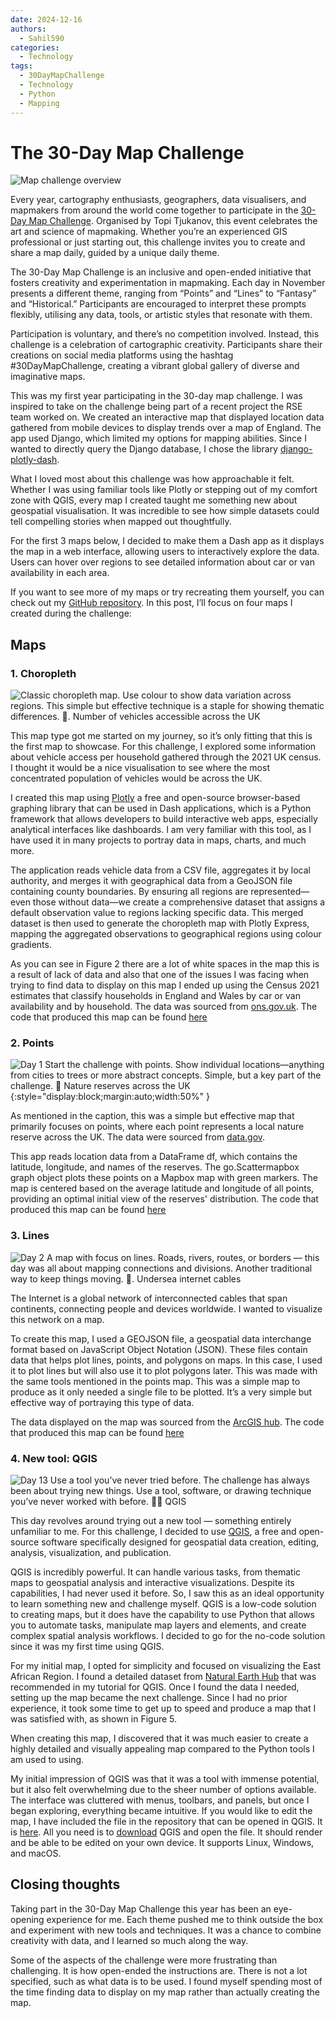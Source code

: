 ```yaml
---
date: 2024-12-16
authors:
  - Sahil590
categories:
  - Technology
tags:
  - 30DayMapChallenge
  - Technology
  - Python
  - Mapping
---
```



# **The 30-Day Map Challenge**

![Map challenge overview](images/30day_map_challenge/30dmc_2024.png)

Every year, cartography enthusiasts, geographers, data visualisers, and mapmakers from around the world come together to participate in the [30-Day Map Challenge](https://30daymapchallenge.com/). Organised by Topi Tjukanov, this event celebrates the art and science of mapmaking. Whether you’re an experienced GIS professional or just starting out, this challenge invites you to create and share a map daily, guided by a unique daily theme.

The 30-Day Map Challenge is an inclusive and open-ended initiative that fosters creativity and experimentation in mapmaking. Each day in November presents a different theme, ranging from “Points” and “Lines” to “Fantasy” and “Historical.” Participants are encouraged to interpret these prompts flexibly, utilising any data, tools, or artistic styles that resonate with them.
<!-- more -->

Participation is voluntary, and there’s no competition involved. Instead, this challenge is a celebration of cartographic creativity. Participants share their creations on social media platforms using the hashtag #30DayMapChallenge, creating a vibrant global gallery of diverse and imaginative maps.

This was my first year participating in the 30-day map challenge. I was inspired to take on the challenge being part of a recent project the RSE team worked on. We created an interactive map that displayed location data gathered from mobile devices to display trends over a map of England. The app used Django, which limited my options for mapping abilities. Since I wanted to directly query the Django database, I chose the library [django-plotly-dash](https://github.com/GibbsConsulting/django-plotly-dash).

What I loved most about this challenge was how approachable it felt. Whether I was using familiar tools like Plotly or stepping out of my comfort zone with QGIS, every map I created taught me something new about geospatial visualisation. It was incredible to see how simple datasets could tell compelling stories when mapped out thoughtfully.

For the first 3 maps below, I decided to make them a Dash app as it displays the map in a web interface, allowing users to interactively explore the data. Users can hover over regions to see detailed information about car or van availability in each area.

If you want to see more of my maps or try recreating them yourself, you can check out my [GitHub repository](https://github.com/Sahil590/30daymapchallenge).
In this post, I’ll focus on four maps I created during the challenge:

## Maps

### 1. Choropleth

![Classic choropleth map. Use colour to show data variation across regions. This simple but effective technique is a staple for showing thematic differences. 🎨. Number of vehicles accessible across the UK](images/30day_map_challenge/Choropleth.png)

This map type got me started on my journey, so it’s only fitting that this is the first map to showcase. For this challenge, I explored some information about vehicle access per household gathered through the 2021 UK census. I thought it would be a nice visualisation to see where the most concentrated population of vehicles would be across the UK.

I created this map using [Plotly](https://plotly.com/examples/) a free and open-source browser-based graphing library that can be used in Dash applications, which is a Python framework that allows developers to build interactive web apps, especially analytical interfaces like dashboards. I am very familiar with this tool, as I have used it in many projects to portray data in maps, charts, and much more.

The application reads vehicle data from a CSV file, aggregates it by local authority, and merges it with geographical data from a GeoJSON file containing county boundaries. By ensuring all regions are represented—even those without data—we create a comprehensive dataset that assigns a default observation value to regions lacking specific data. This merged dataset is then used to generate the choropleth map with Plotly Express, mapping the aggregated observations to geographical regions using colour gradients.

As you can see in Figure 2 there are a lot of white spaces in the map this is a result of lack of data and also that one of the issues I was facing when trying to find data to display on this map I ended up using the Census 2021 estimates that classify households in England and Wales by car or van availability and by household. The data was sourced from [ons.gov.uk](https://www.ons.gov.uk/datasets/RM008/editions/2021/versions/3).
The code that produced this map can be found [here](https://github.com/Sahil590/30daymapchallenge/blob/main/Chropleth.py)

### 2. Points

![Day 1 Start the challenge with points. Show individual locations—anything from cities to trees or more abstract concepts. Simple, but a key part of the challenge. 📍 Nature reserves across the UK](images/30day_map_challenge/Points_map.png){:style="display:block;margin:auto;width:50%" }

As mentioned in the caption, this was a simple but effective map that primarily focuses on points, where each point represents a local nature reserve across the UK. The data were sourced from [data.gov](https://www.data.gov.uk/dataset/acdf4a9e-a115-41fb-bbe9-603c819aa7f7/local-nature-reserves-england).

This app reads location data from a DataFrame df, which contains the latitude, longitude, and names of the reserves. The go.Scattermapbox graph object plots these points on a Mapbox map with green markers. The map is centered based on the average latitude and longitude of all points, providing an optimal initial view of the reserves' distribution. The code that produced this map can be found [here](https://github.com/Sahil590/30daymapchallenge/blob/main/Points_Day1.pyv)

### 3. Lines

![Day 2 A map with focus on lines. Roads, rivers, routes, or borders — this day was all about mapping connections and divisions. Another traditional way to keep things moving. 📏. Undersea internet cables ](images/30day_map_challenge/Lines.png)

The Internet is a global network of interconnected cables that span continents, connecting people and devices worldwide. I wanted to visualize this network on a map.

To create this map, I used a GEOJSON file, a geospatial data interchange format based on JavaScript Object Notation (JSON). These files contain data that helps plot lines, points, and polygons on maps. In this case, I used it to plot lines but will also use it to plot polygons later. This was made with the same tools mentioned in the points map. This was a simple map to produce as it only needed a single file to be plotted. It’s a very simple but effective way of portraying this type of data.

The data displayed on the map was sourced from the [ArcGIS hub](https://hub.arcgis.com/maps/c12642b516bc4ee5bc9e89870ab14089/about).
The code that produced this map can be found [here](https://github.com/Sahil590/30daymapchallenge/blob/main/Lines_Day2.py)

### 4. New tool: QGIS

![Day 13 Use a tool you’ve never tried before. The challenge has always been about trying new things. Use a tool, software, or drawing technique you’ve never worked with before. 🧪🔧 QGIS ](images/30day_map_challenge/Qgis.png)

This day revolves around trying out a new tool — something entirely unfamiliar to me. For this challenge, I decided to use [QGIS](https://qgis.org/), a free and open-source software specifically designed for geospatial data creation, editing, analysis, visualization, and publication.

QGIS is incredibly powerful. It can handle various tasks, from thematic maps to geospatial analysis and interactive visualizations. Despite its capabilities, I had never used it before. So, I saw this as an ideal opportunity to learn something new and challenge myself.
QGIS is a low-code solution to creating maps, but it does have the capability to use Python that allows you to automate tasks, manipulate map layers and elements, and create complex spatial analysis workflows. I decided to go for the no-code solution since it was my first time using QGIS.

For my initial map, I opted for simplicity and focused on visualizing the East African Region. I found a detailed dataset from [Natural Earth Hub](https://www.naturalearthdata.com/) that was recommended in my tutorial for QGIS. Once I found the data I needed, setting up the map became the next challenge. Since I had no prior experience, it took some time to get up to speed and produce a map that I was satisfied with, as shown in Figure 5.

When creating this map, I discovered that it was much easier to create a highly detailed and visually appealing map compared to the Python tools I am used to using.

My initial impression of QGIS was that it was a tool with immense potential, but it also felt overwhelming due to the sheer number of options available. The interface was cluttered with menus, toolbars, and panels, but once I began exploring, everything became intuitive.
If you would like to edit the map, I have included the file in the repository that can be opened in QGIS. It is [here](https://github.com/Sahil590/30daymapchallenge/blob/main/30daychallenge.qgz). All you need is to [download](https://qgis.org/download/) QGIS and open the file. It should render and be able to be edited on your own device. It supports Linux, Windows, and macOS.

## Closing thoughts

Taking part in the 30-Day Map Challenge this year has been an eye-opening experience for me. Each theme pushed me to think outside the box and experiment with new tools and techniques. It was a chance to combine creativity with data, and I learned so much along the way.

Some of the aspects of the challenge were more frustrating than challenging. It is how open-ended the instructions are. There is not a lot specified, such as what data is to be used. I found myself spending most of the time finding data to display on my map rather than actually creating the map.
